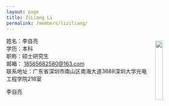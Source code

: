 ```yaml
---
layout: page
title: ZiLiang Li
permalink: /members/liziliang/
---
```


<a href="{{ site.baseurl }}/members/liziliang/">
<img src="{{ site.baseurl }}/images/liziliang-92x128.jpg" style="width: 20%; float: right; margin: 10px" />
</a>

姓名：李自亮<br/>
学历：本科<br/>
职称：硕士研究生<br/>
邮箱： 18565682580@163.com<br/>
联系地址：广东省深圳市南山区南海大道3688深圳大学光电工程学院218室

李自亮


